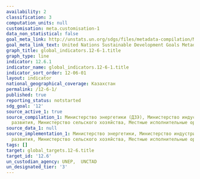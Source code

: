 ```yaml
---
availability: 2
classification: 3
computation_units: null
customisation: meta.customisation-1
data_non_statistical: false
goal_meta_link: http://unstats.un.org/sdgs/files/metadata-compilation/Metadata-Goal-12.pdf
goal_meta_link_text: United Nations Sustainable Development Goals Metadata (pdf 782kB)
graph_title: global_indicators.12-6-1.title
graph_type: line
indicator: 12.6.1
indicator_name: global_indicators.12-6-1.title
indicator_sort_order: 12-06-01
layout: indicator
national_geographical_coverage: Казахстан
permalink: /12-6-1/
published: true
reporting_status: notstarted
sdg_goal: '12'
source_active_1: true
source_compilation_1: Министерство энергетики (ДЗЭ), Министерство индустрии и инфраструктурного
  развития, Министерство сельского хозяйства, Местные исполнительные органы
source_data_1: null
source_implementation_1: Министерство энергетики, Министерство индустрии и инфраструктурного
  развития, Министерство сельского хозяйства, Местные исполнительные органы
tags: []
target: global_targets.12-6.title
target_id: '12.6'
un_custodian_agency: UNEP,  UNCTAD
un_designated_tier: '3'
---
```

